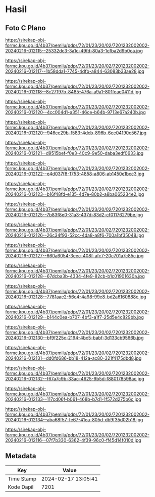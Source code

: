 # Hasil

## Foto C Plano

https://sirekap-obj-formc.kpu.go.id/4b37/pemilu/pdpr/72/01/23/20/02/7201232002002-20240216-012115--25332dc3-3a1c-49fd-80a3-1cfba2d9b0ca.jpg

https://sirekap-obj-formc.kpu.go.id/4b37/pemilu/pdpr/72/01/23/20/02/7201232002002-20240216-012117--1b58dda1-7745-4dfb-a844-63083b33ae28.jpg

https://sirekap-obj-formc.kpu.go.id/4b37/pemilu/pdpr/72/01/23/20/02/7201232002002-20240216-012118--8c27197b-8485-476a-a9a1-801feae0411d.jpg

https://sirekap-obj-formc.kpu.go.id/4b37/pemilu/pdpr/72/01/23/20/02/7201232002002-20240216-012120--4cc004d1-a351-46ce-b64b-9713e67a240b.jpg

https://sirekap-obj-formc.kpu.go.id/4b37/pemilu/pdpr/72/01/23/20/02/7201232002002-20240216-012120--946ce29b-f583-4dcb-896b-6ee04190c567.jpg

https://sirekap-obj-formc.kpu.go.id/4b37/pemilu/pdpr/72/01/23/20/02/7201232002002-20240216-012121--d9515bef-f0e3-40c9-9e50-daba3edf0633.jpg

https://sirekap-obj-formc.kpu.go.id/4b37/pemilu/pdpr/72/01/23/20/02/7201232002002-20240216-012122--e4d037f8-1753-4858-a806-ab1450e1bcc3.jpg

https://sirekap-obj-formc.kpu.go.id/4b37/pemilu/pdpr/72/01/23/20/02/7201232002002-20240216-012123--b16f48fd-e135-4d7e-80b2-a8ba065234e2.jpg

https://sirekap-obj-formc.kpu.go.id/4b37/pemilu/pdpr/72/01/23/20/02/7201232002002-20240216-012125--7b83f8e0-31a3-437d-83d2-cf01176279be.jpg

https://sirekap-obj-formc.kpu.go.id/4b37/pemilu/pdpr/72/01/23/20/02/7201232002002-20240216-012126--26c34f93-52cc-4da8-a8f6-700a1bf35048.jpg

https://sirekap-obj-formc.kpu.go.id/4b37/pemilu/pdpr/72/01/23/20/02/7201232002002-20240216-012127--660a6054-3eec-408f-afc7-20c701a7c85c.jpg

https://sirekap-obj-formc.kpu.go.id/4b37/pemilu/pdpr/72/01/23/20/02/7201232002002-20240216-012128--67dcba3b-4334-4fe9-82cb-b1c01901630a.jpg

https://sirekap-obj-formc.kpu.go.id/4b37/pemilu/pdpr/72/01/23/20/02/7201232002002-20240216-012128--7781aae2-56c4-4a98-99e8-bd2a6160888c.jpg

https://sirekap-obj-formc.kpu.go.id/4b37/pemilu/pdpr/72/01/23/20/02/7201232002002-20240216-012129--b144c0ea-b707-4bf3-a1f7-25d5e4c829bb.jpg

https://sirekap-obj-formc.kpu.go.id/4b37/pemilu/pdpr/72/01/23/20/02/7201232002002-20240216-012130--bf9f225c-2194-4bc5-babf-3d133cb9566b.jpg

https://sirekap-obj-formc.kpu.go.id/4b37/pemilu/pdpr/72/01/23/20/02/7201232002002-20240216-012131--dd0fd686-bb18-412a-ac80-321f4175dbd8.jpg

https://sirekap-obj-formc.kpu.go.id/4b37/pemilu/pdpr/72/01/23/20/02/7201232002002-20240216-012132--f67a7c9b-33ac-4625-9b5d-f880178598ac.jpg

https://sirekap-obj-formc.kpu.go.id/4b37/pemilu/pdpr/72/01/23/20/02/7201232002002-20240216-012133--117cd06f-b061-468b-b7d1-1f572d275b6c.jpg

https://sirekap-obj-formc.kpu.go.id/4b37/pemilu/pdpr/72/01/23/20/02/7201232002002-20240216-012134--aba68f57-fe67-41ea-805d-db9f35d02b18.jpg

https://sirekap-obj-formc.kpu.go.id/4b37/pemilu/pdpr/72/01/23/20/02/7201232002002-20240216-012116--07f7b330-6362-4f39-96c0-ff45d14f010d.jpg


## Metadata

| Key        | Value               |
| ---------- | ------------------- |
| Time Stamp | 2024-02-17 13:05:41 |
| Kode Dapil | 7201                |



